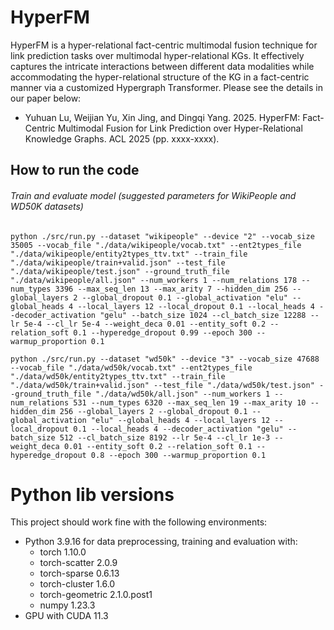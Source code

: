 # HyperFM

HyperFM is a hyper-relational fact-centric multimodal fusion technique for link prediction tasks over multimodal hyper-relational KGs. It effectively captures the intricate interactions between different data modalities while accommodating the hyper-relational structure of the KG in a fact-centric manner via a customized Hypergraph Transformer. Please see the details in our paper below:
- Yuhuan Lu, Weijian Yu, Xin Jing, and Dingqi Yang. 2025. HyperFM: Fact-Centric Multimodal Fusion for Link Prediction over Hyper-Relational Knowledge Graphs. ACL 2025 (pp. xxxx-xxxx).

## How to run the code
###### Train and evaluate model (suggested parameters for WikiPeople and WD50K datasets)
```
python ./src/run.py --dataset "wikipeople" --device "2" --vocab_size 35005 --vocab_file "./data/wikipeople/vocab.txt" --ent2types_file "./data/wikipeople/entity2types_ttv.txt" --train_file "./data/wikipeople/train+valid.json" --test_file "./data/wikipeople/test.json" --ground_truth_file "./data/wikipeople/all.json" --num_workers 1 --num_relations 178 --num_types 3396 --max_seq_len 13 --max_arity 7 --hidden_dim 256 --global_layers 2 --global_dropout 0.1 --global_activation "elu" --global_heads 4 --local_layers 12 --local_dropout 0.1 --local_heads 4 --decoder_activation "gelu" --batch_size 1024 --cl_batch_size 12288 --lr 5e-4 --cl_lr 5e-4 --weight_deca 0.01 --entity_soft 0.2 --relation_soft 0.1 --hyperedge_dropout 0.99 --epoch 300 --warmup_proportion 0.1

python ./src/run.py --dataset "wd50k" --device "3" --vocab_size 47688 --vocab_file "./data/wd50k/vocab.txt" --ent2types_file "./data/wd50k/entity2types_ttv.txt" --train_file "./data/wd50k/train+valid.json" --test_file "./data/wd50k/test.json" --ground_truth_file "./data/wd50k/all.json" --num_workers 1 --num_relations 531 --num_types 6320 --max_seq_len 19 --max_arity 10 --hidden_dim 256 --global_layers 2 --global_dropout 0.1 --global_activation "elu" --global_heads 4 --local_layers 12 --local_dropout 0.1 --local_heads 4 --decoder_activation "gelu" --batch_size 512 --cl_batch_size 8192 --lr 5e-4 --cl_lr 1e-3 --weight_deca 0.01 --entity_soft 0.2 --relation_soft 0.1 --hyperedge_dropout 0.8 --epoch 300 --warmup_proportion 0.1
```

# Python lib versions
This project should work fine with the following environments:
- Python 3.9.16 for data preprocessing, training and evaluation with:
    -  torch 1.10.0
    -  torch-scatter 2.0.9
    -  torch-sparse 0.6.13
    -  torch-cluster 1.6.0
    -  torch-geometric 2.1.0.post1
    -  numpy 1.23.3
- GPU with CUDA 11.3
